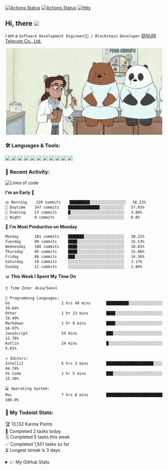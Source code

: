 
[![Actions Status](https://github.com/ddok2/ddok2/workflows/Todoist%20Readme/badge.svg)](https://github.com/ddok2/ddok2/actions)
[![Actions Status](https://github.com/ddok2/ddok2/workflows/wakatime-stats/badge.svg)](https://github.com/ddok2/ddok2/actions)
[![Hits](https://hits.seeyoufarm.com/api/count/incr/badge.svg?url=https%3A%2F%2Fgithub.com%2Fddok2)](https://hits.seeyoufarm.com)

<!-- ![visitors](https://visitor-badge.laobi.icu/badge?page_id=ddok2.ddok2) -->
## Hi, there <img src="https://raw.githubusercontent.com/MartinHeinz/MartinHeinz/master/wave.gif" width="25px">

I am a `Software Development Engineer🧑‍💻 / Blockchain Developer` [@NURI Telecom Co., Ltd.](http://www.nuritelecom.com)


<p align="center">
<img align="center" alt="GIF" src="img/debugging.gif" />
</p>


### 🛠 Languages & Tools:
<p>
    <img src="https://img.shields.io/badge/go-%2300ADD8.svg?&style=for-the-badge&logo=go&logoColor=white"/>
    <img src="https://img.shields.io/badge/node.js%20-%2343853D.svg?&style=for-the-badge&logo=node.js&logoColor=white"/>
    <img src="https://img.shields.io/badge/javascript%20-%23323330.svg?&style=for-the-badge&logo=javascript&logoColor=%23F7DF1E"/>
    <img src="https://img.shields.io/badge/typescript%20-%23007ACC.svg?&style=for-the-badge&logo=typescript&logoColor=white"/>
    <img src="https://img.shields.io/badge/python%20-%2314354C.svg?&style=for-the-badge&logo=python&logoColor=white"/>
    <img src="https://img.shields.io/badge/react%20-%2320232a.svg?&style=for-the-badge&logo=react&logoColor=%2361DAFB"/>
    <img src="https://img.shields.io/badge/AWS%20-%23FF9900.svg?&style=for-the-badge&logo=amazon-aws&logoColor=white"/>
    <img src="https://img.shields.io/badge/Google%20Cloud%20-%234285F4.svg?&style=for-the-badge&logo=google-cloud&logoColor=white"/>
    <img src="https://img.shields.io/badge/docker%20-%230db7ed.svg?&style=for-the-badge&logo=docker&logoColor=white"/>
    <img src="https://img.shields.io/badge/kubernetes%20-%23326ce5.svg?&style=for-the-badge&logo=kubernetes&logoColor=white"/>
    <img src="https://img.shields.io/badge/ansible%20-%231A1918.svg?&style=for-the-badge&logo=ansible&logoColor=white"/>
</p>

### 🌈 Recent Activity:
<!--START_SECTION:waka-->
![Lines of code](https://img.shields.io/badge/From%20Hello%20World%20I%27ve%20Written-630566%20lines%20of%20code-blue)

**I'm an Early 🐤** 

```text
🌞 Morning    229 commits    █████████░░░░░░░░░░░░░░░░   38.23% 
🌆 Daytime    347 commits    ██████████████░░░░░░░░░░░   57.93% 
🌃 Evening    23 commits     █░░░░░░░░░░░░░░░░░░░░░░░░   3.84% 
🌙 Night      0 commits      ░░░░░░░░░░░░░░░░░░░░░░░░░   0.0%

```
📅 **I'm Most Productive on Monday** 

```text
Monday       181 commits    ███████░░░░░░░░░░░░░░░░░░   30.22% 
Tuesday      99 commits     ████░░░░░░░░░░░░░░░░░░░░░   16.53% 
Wednesday    108 commits    ████░░░░░░░░░░░░░░░░░░░░░   18.03% 
Thursday     95 commits     ████░░░░░░░░░░░░░░░░░░░░░   15.86% 
Friday       86 commits     ███░░░░░░░░░░░░░░░░░░░░░░   14.36% 
Saturday     19 commits     ░░░░░░░░░░░░░░░░░░░░░░░░░   3.17% 
Sunday       11 commits     ░░░░░░░░░░░░░░░░░░░░░░░░░   1.84%

```


📊 **This Week I Spent My Time On** 

```text
⌚︎ Time Zone: Asia/Seoul

💬 Programming Languages: 
Go                       2 hrs 49 mins       ██████████░░░░░░░░░░░░░░░   39.64% 
Other                    1 hr 23 mins        ████░░░░░░░░░░░░░░░░░░░░░   19.49% 
Markdown                 1 hr 8 mins         ████░░░░░░░░░░░░░░░░░░░░░   16.07% 
JavaScript               54 mins             ███░░░░░░░░░░░░░░░░░░░░░░   12.78% 
Kotlin                   24 mins             █░░░░░░░░░░░░░░░░░░░░░░░░   5.81%

🔥 Editors: 
IntelliJ                 6 hrs 3 mins        █████████████████████░░░░   84.74% 
VS Code                  1 hr 5 mins         ███░░░░░░░░░░░░░░░░░░░░░░   15.26%

💻 Operating System: 
Mac                      7 hrs 8 mins        █████████████████████████   100.0%

```


<!--END_SECTION:waka-->

### 🚧 My Todoist Stats:
<!-- TODO-IST:START -->
🏆  13,132 Karma Points           
🌸  Completed 2 tasks today           
🗓  Completed 5 tasks this week           
✅  Completed 1,551 tasks so far           
⏳  Longest streak is 3 days
<!-- TODO-IST:END -->

<details>
<summary>📈 My GitHub Stats</summary>
<p align="center"> <img src="https://github-readme-stats.vercel.app/api?username=ddok2&show_icons=true" alt="ddok2" />
</details>
